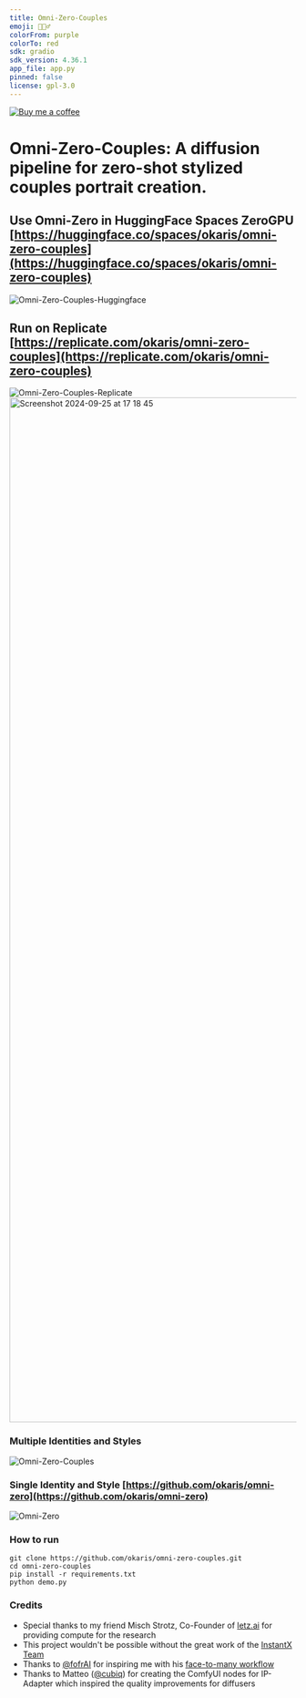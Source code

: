 ```yaml
---
title: Omni-Zero-Couples
emoji: 🧛🏻‍♂️
colorFrom: purple
colorTo: red
sdk: gradio
sdk_version: 4.36.1
app_file: app.py
pinned: false
license: gpl-3.0
---
```


[![Buy me a coffee](https://img.buymeacoffee.com/button-api/?text=Buy%20me%20a%20coffee&emoji=&slug=vk654cf2pv8&button_colour=BD5FFF&font_colour=ffffff&font_family=Bree&outline_colour=000000&coffee_colour=FFDD00)](https://www.buymeacoffee.com/vk654cf2pv8)

# Omni-Zero-Couples: A diffusion pipeline for zero-shot stylized couples portrait creation. 

## Use Omni-Zero in HuggingFace Spaces ZeroGPU [https://huggingface.co/spaces/okaris/omni-zero-couples](https://huggingface.co/spaces/okaris/omni-zero-couples)
![Omni-Zero-Couples-Huggingface](https://github.com/user-attachments/assets/1f4b272b-db36-4355-91f0-b2c1ca310680)

## Run on Replicate [https://replicate.com/okaris/omni-zero-couples](https://replicate.com/okaris/omni-zero-couples)
![Omni-Zero-Couples-Replicate](https://github.com/user-attachments/assets/aeee3626-c343-4441-8e36-89896096910b)
<img width="1799" alt="Screenshot 2024-09-25 at 17 18 45" src="https://github.com/user-attachments/assets/aeee3626-c343-4441-8e36-89896096910b">

### Multiple Identities and Styles
![Omni-Zero-Couples](https://github.com/user-attachments/assets/87218819-5114-49d8-a0f2-eadf4201736e)

### Single Identity and Style [https://github.com/okaris/omni-zero](https://github.com/okaris/omni-zero)
![Omni-Zero](https://github.com/okaris/omni-zero/assets/1448702/2c51fb77-a810-4c0a-9555-791a294455ca)

### How to run
```
git clone https://github.com/okaris/omni-zero-couples.git
cd omni-zero-couples
pip install -r requirements.txt
python demo.py
```

### Credits
- Special thanks to my friend Misch Strotz, Co-Founder of [letz.ai](https://letz.ai) for providing compute for the research
- This project wouldn't be possible without the great work of the [InstantX Team](https://github.com/InstantID)
- Thanks to [@fofrAI](http://twitter.com/fofrAI) for inspiring me with his [face-to-many workflow](https://github.com/fofr/cog-face-to-many)
- Thanks to Matteo ([@cubiq](https://twitter.com/cubiq])) for creating the ComfyUI nodes for IP-Adapter which inspired the quality improvements for diffusers
